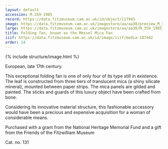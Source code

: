 ```yaml
---
layout: default
accession: M.359-1985
record: https://data.fitzmuseum.cam.ac.uk/id/object/117943
image: https://data.fitzmuseum.cam.ac.uk/imagestore/aa/aa30/preview_M_359_1985_1_201408_jas244_mas.jpg
large: https://data.fitzmuseum.cam.ac.uk/imagestore/aa/aa30/M_359_1985_1_201408_jas244_mas.jpg
title: Folding fan, known as the Messel Mica Fan
iiif: https://data.fitzmuseum.cam.ac.uk/id/image/iiif/media-187442
order: 14
---
```


{% include structure/image.html %}

European, late 17th century.

This exceptional folding fan is one of only four of its type still in existence. The leaf is constructed from three tiers of translucent mica (a shiny silicate mineral), mounted between paper strips. The mica panels are gilded and painted. The sticks and guards of this luxury object have been crafted from bone.

Considering its innovative material structure, this fashionable accessory would have been a precious and expensive acquisition for a woman of considerable means.

Purchased with a grant from the National Heritage Memorial Fund and a gift from the Friends of the Fitzwilliam Museum

Cat. no. 131
